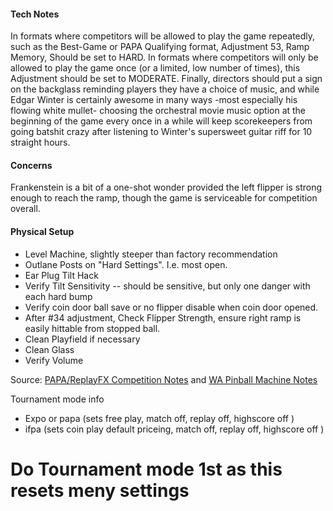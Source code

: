 #### Tech Notes
            
In formats where competitors will be allowed to play the game repeatedly, such as the Best-Game or PAPA Qualifying format, Adjustment 53, Ramp Memory, Should be set to HARD. In formats where competitors will only be allowed to play the game once (or a limited, low number of times), this Adjustment should be set to MODERATE. Finally, directors should put a sign on the backglass reminding players they have a choice of music, and while Edgar Winter is certainly awesome in many ways -most especially his flowing white mullet- choosing the orchestral movie music option at the beginning of the game every once in a while will keep scorekeepers from going batshit crazy after listening to Winter's supersweet guitar riff for 10 straight hours.

#### Concerns
Frankenstein is a bit of a one-shot wonder provided the left flipper is strong enough to reach the ramp, though the game is serviceable for competition overall.

#### Physical Setup
-   Level Machine, slightly steeper than factory recommendation
-   Outlane Posts on "Hard Settings". I.e. most open.
-   Ear Plug Tilt Hack
-   Verify Tilt Sensitivity -- should be sensitive, but only one danger with each hard bump
-   Verify coin door ball save or no flipper disable when coin door opened.
-   After #34 adjustment, Check Flipper Strength, ensure right ramp is easily hittable from stopped ball.
-   Clean Playfield if necessary
-   Clean Glass
-   Verify Volume

Source: [PAPA/ReplayFX Competition Notes](https://replayfoundation.org/papa/learning-center/director-guide/game-notes/#GameNotes) and [WA Pinball Machine Notes](http://wapinball.net/setups/)

Tournament mode info
-   Expo or papa (sets free play, match off, replay off, highscore off )
-   ifpa (sets coin play default priceing, match off, replay off, highscore off )
# Do Tournament mode 1st as this resets meny settings